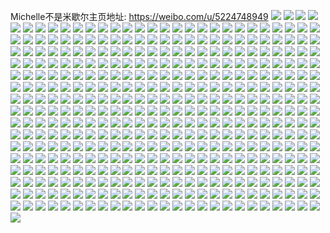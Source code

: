 Michelle不是米歇尔主页地址: https://weibo.com/u/5224748949 
![](https://wx4.sinaimg.cn/mw2000/005HAvSlly1h9inp39hapj33402c0x6q.jpg) 
![](https://wx4.sinaimg.cn/mw2000/005HAvSlly1h9inrvwevej322l1zk7wh.jpg) 
![](https://wx4.sinaimg.cn/mw2000/005HAvSlly1h9inrxac3ij32fb2c0qv5.jpg) 
![](https://wx4.sinaimg.cn/mw2000/005HAvSlly1h9inrybdouj32c02k6b2b.jpg) 
![](https://wx4.sinaimg.cn/mw2000/005HAvSlly1h9inowjdp2j32cj1xse81.jpg) 
![](https://wx4.sinaimg.cn/mw2000/005HAvSlly1h8ppwag1sdj31o02804kl.jpg) 
![](https://wx4.sinaimg.cn/mw2000/005HAvSlly1h3sylwd51sj31o02807wh.jpg) 
![](https://wx4.sinaimg.cn/mw2000/005HAvSlly1h3sylzbw7dj31o02804qp.jpg) 
![](https://wx4.sinaimg.cn/mw2000/005HAvSlly1h3sym1s4h5j31o0280e81.jpg) 
![](https://wx4.sinaimg.cn/mw2000/005HAvSlly1h3sym3jmy3j31o0280e81.jpg) 
![](https://wx4.sinaimg.cn/mw2000/005HAvSlly1h3sym6c8iuj31o0280b29.jpg) 
![](https://wx4.sinaimg.cn/mw2000/005HAvSlly1h3sym8grduj31o0280e81.jpg) 
![](https://wx4.sinaimg.cn/mw2000/005HAvSlly1h065rfsv24j31o0280hdt.jpg) 
![](https://wx4.sinaimg.cn/mw2000/005HAvSlly1h065r6lborj31o0280hdt.jpg) 
![](https://wx4.sinaimg.cn/mw2000/005HAvSlly1h065rof8loj31o0280b29.jpg) 
![](https://wx4.sinaimg.cn/mw2000/005HAvSlly1gxdp8clxcgj32802yob2c.jpg) 
![](https://wx4.sinaimg.cn/mw2000/005HAvSlly1gxdp8gly6ij31w01w0kjm.jpg) 
![](https://wx4.sinaimg.cn/mw2000/005HAvSlly1gxdp8f8gavj32801q3u0y.jpg) 
![](https://wx4.sinaimg.cn/mw2000/005HAvSlly1gxdp8lc6t9j32802yo4qs.jpg) 
![](https://wx4.sinaimg.cn/mw2000/005HAvSlly1gxdp7qtsz5j32c03404qq.jpg) 
![](https://wx4.sinaimg.cn/mw2000/005HAvSlly1gxdp8mzo2ij32c0340x6q.jpg) 
![](https://wx4.sinaimg.cn/mw2000/005HAvSlly1gxdp8oasufj32c03401ky.jpg) 
![](https://wx4.sinaimg.cn/mw2000/005HAvSlly1gxdp8hq7vej31o0270kjl.jpg) 
![](https://wx4.sinaimg.cn/mw2000/005HAvSlly1gxdp8j0729j31o0280hdt.jpg) 
![](https://wx4.sinaimg.cn/mw2000/005HAvSlly1gvmyd7lje6j62c0340kjl02.jpg) 
![](https://wx4.sinaimg.cn/mw2000/005HAvSlly1gvmyd9keslj62c0340hdt02.jpg) 
![](https://wx4.sinaimg.cn/mw2000/005HAvSlly1gvmydba6pbj62c0340npd02.jpg) 
![](https://wx4.sinaimg.cn/mw2000/005HAvSlly1gvmydelfovj61sc2dsqv502.jpg) 
![](https://wx4.sinaimg.cn/mw2000/005HAvSlly1gvmydgae8ij62c0340kjm02.jpg) 
![](https://wx4.sinaimg.cn/mw2000/005HAvSlly1gvmyddcklej63402c0hdu02.jpg) 
![](https://wx4.sinaimg.cn/mw2000/005HAvSlly1gvmy74lhr5j61o02804qp02.jpg) 
![](https://wx4.sinaimg.cn/mw2000/005HAvSlly1gvmy769ufrj62c0340e8102.jpg) 
![](https://wx4.sinaimg.cn/mw2000/005HAvSlly1guu0247fzdj60yi22ogus02.jpg) 
![](https://wx4.sinaimg.cn/mw2000/005HAvSlly1gutzbwop1zj61x22r6u0x02.jpg) 
![](https://wx4.sinaimg.cn/mw2000/005HAvSlly1gutzbzbt40j628c2z4x6p02.jpg) 
![](https://wx4.sinaimg.cn/mw2000/005HAvSlly1gutzc2n5jrj626b2wfu0x02.jpg) 
![](https://wx4.sinaimg.cn/mw2000/005HAvSlly1gutzc6wc21j61o0280kjl02.jpg) 
![](https://wx4.sinaimg.cn/mw2000/005HAvSlly1gutzc99gouj61va2z6qv502.jpg) 
![](https://wx4.sinaimg.cn/mw2000/005HAvSlly1gutzbuu79oj61o0280x6p02.jpg) 
![](https://wx4.sinaimg.cn/mw2000/005HAvSlly1gutzcch1x9j62662w8x6p02.jpg) 
![](https://wx4.sinaimg.cn/mw2000/005HAvSlly1gutzcj7k44j62c0340npe02.jpg) 
![](https://wx4.sinaimg.cn/mw2000/005HAvSlly1gug9dd7ln7j61o02807wh02.jpg) 
![](https://wx4.sinaimg.cn/mw2000/005HAvSlly1gug9dbinn6j61o0280npd02.jpg) 
![](https://wx4.sinaimg.cn/mw2000/005HAvSlly1gug9dgx06cj61o0280kjl02.jpg) 
![](https://wx4.sinaimg.cn/mw2000/005HAvSlly1gug9dkbdq6j61o0280e8102.jpg) 
![](https://wx4.sinaimg.cn/mw2000/005HAvSlly1gug9dl8ulyj61o02807wh02.jpg) 
![](https://wx4.sinaimg.cn/mw2000/005HAvSlly1gug9dn28b5j62801o0qv502.jpg) 
![](https://wx4.sinaimg.cn/mw2000/005HAvSlly1gug9e77pjaj62c03404qq02.jpg) 
![](https://wx4.sinaimg.cn/mw2000/005HAvSlly1gtk4qykgy4j335s23uqv6.jpg) 
![](https://wx4.sinaimg.cn/mw2000/005HAvSlly1gtk4qzlxcqj34mo334hdt.jpg) 
![](https://wx4.sinaimg.cn/mw2000/005HAvSlly1gtk4r2my2rj33402c07wj.jpg) 
![](https://wx4.sinaimg.cn/mw2000/005HAvSlly1gtk4r4w699j33402c01kz.jpg) 
![](https://wx4.sinaimg.cn/mw2000/005HAvSlly1gtk4r96ielj32in1w0e82.jpg) 
![](https://wx4.sinaimg.cn/mw2000/005HAvSlly1gtk4reqh2nj31o0280e81.jpg) 
![](https://wx4.sinaimg.cn/mw2000/005HAvSlly1gtk4r0vmb5j34mo334npd.jpg) 
![](https://wx4.sinaimg.cn/mw2000/005HAvSlly1gtk4r6vdsmj32c0340e82.jpg) 
![](https://wx4.sinaimg.cn/mw2000/005HAvSlly1gtk4ra3kpkj34mo334b29.jpg) 
![](https://wx4.sinaimg.cn/mw2000/005HAvSlly1gtk4qv6c48j32c03407wj.jpg) 
![](https://wx4.sinaimg.cn/mw2000/005HAvSlly1gtk4rawt3sj32801o0kjl.jpg) 
![](https://wx4.sinaimg.cn/mw2000/005HAvSlly1gtk4rclpb1j33402c0qv6.jpg) 
![](https://wx4.sinaimg.cn/mw2000/005HAvSlly1gtk4re14s0j31o0280e81.jpg) 
![](https://wx4.sinaimg.cn/mw2000/005HAvSlly1gsnqa7jm56j32c03404qq.jpg) 
![](https://wx4.sinaimg.cn/mw2000/005HAvSlly1gsnqac6es5j32582yr1ky.jpg) 
![](https://wx4.sinaimg.cn/mw2000/005HAvSlly1gsnqafucydj32c0340kjm.jpg) 
![](https://wx4.sinaimg.cn/mw2000/005HAvSlly1gsnqaiortfj62c03401kz02.jpg) 
![](https://wx4.sinaimg.cn/mw2000/005HAvSlly1gsnqalj80ij629z2jiqv502.jpg) 
![](https://wx4.sinaimg.cn/mw2000/005HAvSlly1gsnqan2r8oj327i2y0hdu.jpg) 
![](https://wx4.sinaimg.cn/mw2000/005HAvSlly1gsnq9x76cpj30xc4xs4qr.jpg) 
![](https://wx4.sinaimg.cn/mw2000/005HAvSlly1gsnq9youmqj30xc44z7wi.jpg) 
![](https://wx4.sinaimg.cn/mw2000/005HAvSlly1gsnq9zyklnj32c03404qq.jpg) 
![](https://wx4.sinaimg.cn/mw2000/005HAvSlly1gsnqa24lxfj32c0340hdv.jpg) 
![](https://wx4.sinaimg.cn/mw2000/005HAvSlly1gsnqa9hp5qj324z2unkjl.jpg) 
![](https://wx4.sinaimg.cn/mw2000/005HAvSlly1gsnqadvwq6j32c0340npe.jpg) 
![](https://wx4.sinaimg.cn/mw2000/005HAvSlly1gsnqah0p0zj31o0280b29.jpg) 
![](https://wx4.sinaimg.cn/mw2000/005HAvSlly1gsnqakh7boj323j21pb29.jpg) 
![](https://wx4.sinaimg.cn/mw2000/005HAvSlly1gsnqaon1x3j328j2yo4qq.jpg) 
![](https://wx4.sinaimg.cn/mw2000/005HAvSlly1gsnqar0h70j30xc3pcb2a.jpg) 
![](https://wx4.sinaimg.cn/mw2000/005HAvSlly1gsnqa5bom8j32c03404qr.jpg) 
![](https://wx4.sinaimg.cn/mw2000/005HAvSlly1gsnqaaqteyj33402c0e81.jpg) 
![](https://wx4.sinaimg.cn/mw2000/005HAvSlly1gs6dht7ez4j32c0340e82.jpg) 
![](https://wx4.sinaimg.cn/mw2000/005HAvSlly1gs6dhuhggxj32c0340kjm.jpg) 
![](https://wx4.sinaimg.cn/mw2000/005HAvSlly1gs6dhvgnovj33402c07t4.jpg) 
![](https://wx4.sinaimg.cn/mw2000/005HAvSlly1gs6dhxgbtwj33402c0b2b.jpg) 
![](https://wx4.sinaimg.cn/mw2000/005HAvSlly1gs6dhz1iihj32801o0hdw.jpg) 
![](https://wx4.sinaimg.cn/mw2000/005HAvSlly1gs6dhzo5ctj33402c0qv5.jpg) 
![](https://wx4.sinaimg.cn/mw2000/005HAvSlly1gs6di1nct7j32c0340qv7.jpg) 
![](https://wx4.sinaimg.cn/mw2000/005HAvSlly1gs6di35hlaj32c0340e85.jpg) 
![](https://wx4.sinaimg.cn/mw2000/005HAvSlly1gs6di5uzv2j62c0340x6s02.jpg) 
![](https://wx4.sinaimg.cn/mw2000/005HAvSlly1gs6dhr4y2nj33402c01ky.jpg) 
![](https://wx4.sinaimg.cn/mw2000/005HAvSlly1gs6di78ow0j32c03401kz.jpg) 
![](https://wx4.sinaimg.cn/mw2000/005HAvSlly1gs6di8ph3lj32c0340hdw.jpg) 
![](https://wx4.sinaimg.cn/mw2000/005HAvSlly1gs6diam60vj32c0340u11.jpg) 
![](https://wx4.sinaimg.cn/mw2000/005HAvSlly1gs6dic87k8j32c0340e84.jpg) 
![](https://wx4.sinaimg.cn/mw2000/005HAvSlly1grt9r5v5pbj31o0280e85.jpg) 
![](https://wx4.sinaimg.cn/mw2000/005HAvSlly1grt9qtfjh2j31o0280e85.jpg) 
![](https://wx4.sinaimg.cn/mw2000/005HAvSlly1grt9quia7uj31o02801l0.jpg) 
![](https://wx4.sinaimg.cn/mw2000/005HAvSlly1grt9qwmyt8j31o02807wl.jpg) 
![](https://wx4.sinaimg.cn/mw2000/005HAvSlly1grt9qzvexjj31o0280npg.jpg) 
![](https://wx4.sinaimg.cn/mw2000/005HAvSlly1grt9r1us35j31o0280kjp.jpg) 
![](https://wx4.sinaimg.cn/mw2000/005HAvSlly1grt9r3f72fj31o02804qv.jpg) 
![](https://wx4.sinaimg.cn/mw2000/005HAvSlly1grt9qy62b5j31o0280e86.jpg) 
![](https://wx4.sinaimg.cn/mw2000/005HAvSlly1grt9r49mxuj31o0280u0x.jpg) 
![](https://wx4.sinaimg.cn/mw2000/005HAvSlly1grt9r7fu9bj31o0280hdv.jpg) 
![](https://wx4.sinaimg.cn/mw2000/005HAvSlly1grt9qs7kfnj32801o04qq.jpg) 
![](https://wx4.sinaimg.cn/mw2000/005HAvSlly1grt9r8k0llj31o0280u10.jpg) 
![](https://wx4.sinaimg.cn/mw2000/005HAvSlly1grr4etwd4ij32643004qp.jpg) 
![](https://wx4.sinaimg.cn/mw2000/005HAvSlly1grr4evo0mmj32c03404qq.jpg) 
![](https://wx4.sinaimg.cn/mw2000/005HAvSlly1grr4ex7fkzj31o0280b2c.jpg) 
![](https://wx4.sinaimg.cn/mw2000/005HAvSlly1grr4essv3sj31o02804qt.jpg) 
![](https://wx4.sinaimg.cn/mw2000/005HAvSlly1grf9mjqotuj625l2vgnpb02.jpg) 
![](https://wx4.sinaimg.cn/mw2000/005HAvSlly1grf9mibbstj328g2za4qp.jpg) 
![](https://wx4.sinaimg.cn/mw2000/005HAvSlly1grb1k3xpafj31vv3184qp.jpg) 
![](https://wx4.sinaimg.cn/mw2000/005HAvSlly1grb1k5w0nxj32c0340u0y.jpg) 
![](https://wx4.sinaimg.cn/mw2000/005HAvSlly1gr1dmvdci9j33402c0kjl.jpg) 
![](https://wx4.sinaimg.cn/mw2000/005HAvSlly1gr1dn0p7x9j31wd2c0b29.jpg) 
![](https://wx4.sinaimg.cn/mw2000/005HAvSlly1gr0niuiu18j32c0340hdt.jpg) 
![](https://wx4.sinaimg.cn/mw2000/005HAvSlly1gr0njcv686j321c13wb29.jpg) 
![](https://wx4.sinaimg.cn/mw2000/005HAvSlly1gr0njbclklj31o02807us.jpg) 
![](https://wx4.sinaimg.cn/mw2000/005HAvSlly1gr0nja1fmaj33402c01l4.jpg) 
![](https://wx4.sinaimg.cn/mw2000/005HAvSlly1gr0njg0awej31sc2ds7tv.jpg) 
![](https://wx4.sinaimg.cn/mw2000/005HAvSlly1gr0nj1fwe5j31xt201b2b.jpg) 
![](https://wx4.sinaimg.cn/mw2000/005HAvSlly1gr0niss05zj32c0340npe.jpg) 
![](https://wx4.sinaimg.cn/mw2000/005HAvSlly1gr0njkvhg2j33402c0qv6.jpg) 
![](https://wx4.sinaimg.cn/mw2000/005HAvSlly1gr0nj443pwj31rq23a4qr.jpg) 
![](https://wx4.sinaimg.cn/mw2000/005HAvSlly1gr0njiayw3j31sc2dskjl.jpg) 
![](https://wx4.sinaimg.cn/mw2000/005HAvSlly1gr0njei0t4j32c0340x6p.jpg) 
![](https://wx4.sinaimg.cn/mw2000/005HAvSlly1gr0niyf5sfj62bc2bcu0z02.jpg) 
![](https://wx4.sinaimg.cn/mw2000/005HAvSlly1gr0nk8b38dj31d60sdk2e.jpg) 
![](https://wx4.sinaimg.cn/mw2000/005HAvSlly1gqvo2xrt2nj31o02801l2.jpg) 
![](https://wx4.sinaimg.cn/mw2000/005HAvSlly1gqvo37dddmj31iy2ize81.jpg) 
![](https://wx4.sinaimg.cn/mw2000/005HAvSlly1gqvo2qj5ilj33402c0kjl.jpg) 
![](https://wx4.sinaimg.cn/mw2000/005HAvSlly1gqvo32gkhxj32c03401kz.jpg) 
![](https://wx4.sinaimg.cn/mw2000/005HAvSlly1gqvo2sy45wj31o0280e81.jpg) 
![](https://wx4.sinaimg.cn/mw2000/005HAvSlly1gqr22o6hvmj32c0340qv5.jpg) 
![](https://wx4.sinaimg.cn/mw2000/005HAvSlly1gqr22llrngj32c0340npe.jpg) 
![](https://wx4.sinaimg.cn/mw2000/005HAvSlly1gqr22ff039j31o0280hdt.jpg) 
![](https://wx4.sinaimg.cn/mw2000/005HAvSlly1gqr22q2eekj31o02807wh.jpg) 
![](https://wx4.sinaimg.cn/mw2000/005HAvSlly1gqr22g4ix4j31o0280e81.jpg) 
![](https://wx4.sinaimg.cn/mw2000/005HAvSlly1gqr228ef25j32c03401ky.jpg) 
![](https://wx4.sinaimg.cn/mw2000/005HAvSlly1gqr22n0dofj32c03407wi.jpg) 
![](https://wx4.sinaimg.cn/mw2000/005HAvSlly1gqr224l5eaj32c0340e82.jpg) 
![](https://wx4.sinaimg.cn/mw2000/005HAvSlly1gqr2268ug6j33402c0x6p.jpg) 
![](https://wx4.sinaimg.cn/mw2000/005HAvSlly1gqr22cx9hvj32c0340e82.jpg) 
![](https://wx4.sinaimg.cn/mw2000/005HAvSlly1gqr22e9lisj32c0340qv6.jpg) 
![](https://wx4.sinaimg.cn/mw2000/005HAvSlly1gqr22hp2hzj32c0340e82.jpg) 
![](https://wx4.sinaimg.cn/mw2000/005HAvSlly1gqr22j0rhbj32c03404qq.jpg) 
![](https://wx4.sinaimg.cn/mw2000/005HAvSlly1gqr22azf4kj32c0340u0y.jpg) 
![](https://wx4.sinaimg.cn/mw2000/005HAvSlly1gqizw382g0j32c0340b2a.jpg) 
![](https://wx4.sinaimg.cn/mw2000/005HAvSlly1gqizwc9lirj32c0340hdu.jpg) 
![](https://wx4.sinaimg.cn/mw2000/005HAvSlly1gqizuh0h0nj32c03401ky.jpg) 
![](https://wx4.sinaimg.cn/mw2000/005HAvSlly1gqizwmwsooj30u01hc46u.jpg) 
![](https://wx4.sinaimg.cn/mw2000/005HAvSlly1gqizwfacl4j31o0280hdt.jpg) 
![](https://wx4.sinaimg.cn/mw2000/005HAvSlly1gqizxcpe99j31o0280kjl.jpg) 
![](https://wx4.sinaimg.cn/mw2000/005HAvSlly1gqizxk39muj32c0340kjm.jpg) 
![](https://wx4.sinaimg.cn/mw2000/005HAvSlly1gqizwl5klzj32c0340npd.jpg) 
![](https://wx4.sinaimg.cn/mw2000/005HAvSlly1gqizx04vbxj38f22xkx6u.jpg) 
![](https://wx4.sinaimg.cn/mw2000/005HAvSlly1gqizxs89ihj33402c0h8y.jpg) 
![](https://wx4.sinaimg.cn/mw2000/005HAvSlly1gqizxqbidsj32801o0x6q.jpg) 
![](https://wx4.sinaimg.cn/mw2000/005HAvSlly1gqizx6j43hj32c0340hdu.jpg) 
![](https://wx4.sinaimg.cn/mw2000/005HAvSlly1gqizxbb21bj32c0340u0y.jpg) 
![](https://wx4.sinaimg.cn/mw2000/005HAvSlly1gqc7lod9mbj30u0140tks.jpg) 
![](https://wx4.sinaimg.cn/mw2000/005HAvSlly1gqc7lp55kkj32c0340e81.jpg) 
![](https://wx4.sinaimg.cn/mw2000/005HAvSlly1gqc7lnlrvuj32c03401ky.jpg) 
![](https://wx4.sinaimg.cn/mw2000/005HAvSlly1gq8vr89d7sj32801o0kjl.jpg) 
![](https://wx4.sinaimg.cn/mw2000/005HAvSlly1gq8vr8s0c9j32801o0npd.jpg) 
![](https://wx4.sinaimg.cn/mw2000/005HAvSlly1gq8vr9hu9tj32c0340kjn.jpg) 
![](https://wx4.sinaimg.cn/mw2000/005HAvSlly1gq8vrb8fssj32c0340e82.jpg) 
![](https://wx4.sinaimg.cn/mw2000/005HAvSlly1gq91ykm4vqj32801o0hdt.jpg) 
![](https://wx4.sinaimg.cn/mw2000/005HAvSlly1gq91ykxxq4j30rs0kuq72.jpg) 
![](https://wx4.sinaimg.cn/mw2000/005HAvSlly1gq31h5hhnlj31o02804qt.jpg) 
![](https://wx4.sinaimg.cn/mw2000/005HAvSlly1gq31h6twdej33402c0qew.jpg) 
![](https://wx4.sinaimg.cn/mw2000/005HAvSlly1gq31h7z47dj33402c0tx8.jpg) 
![](https://wx4.sinaimg.cn/mw2000/005HAvSlly1gq31h9cv5mj32c0340hdt.jpg) 
![](https://wx4.sinaimg.cn/mw2000/005HAvSlly1gq31i8ylzij33402c07wi.jpg) 
![](https://wx4.sinaimg.cn/mw2000/005HAvSlly1gq31ibeqbdj32c0340e82.jpg) 
![](https://wx4.sinaimg.cn/mw2000/005HAvSlly1gq31idhungj32c03407wi.jpg) 
![](https://wx4.sinaimg.cn/mw2000/005HAvSlly1gpxf6rl5ulj324b2l0npe.jpg) 
![](https://wx4.sinaimg.cn/mw2000/005HAvSlly1gpxf6scz19j327v24eu0y.jpg) 
![](https://wx4.sinaimg.cn/mw2000/005HAvSlly1gpxf6ud059j32c0340x6t.jpg) 
![](https://wx4.sinaimg.cn/mw2000/005HAvSlly1gpxf6vlc0oj32c0340nph.jpg) 
![](https://wx4.sinaimg.cn/mw2000/005HAvSlly1gpfinzcrl0j31o02804qp.jpg) 
![](https://wx4.sinaimg.cn/mw2000/005HAvSlly1gpfinykcp8j31o0280b29.jpg) 
![](https://wx4.sinaimg.cn/mw2000/005HAvSlly1gpfiny1581j31o02804qp.jpg) 
![](https://wx4.sinaimg.cn/mw2000/005HAvSlly1gpfinxa7dgj318z1o0e6k.jpg) 
![](https://wx4.sinaimg.cn/mw2000/005HAvSlly1gp7lkvfwfbj31o0280hdt.jpg) 
![](https://wx4.sinaimg.cn/mw2000/005HAvSlly1gp7lktuj7rj31o02807wh.jpg) 
![](https://wx4.sinaimg.cn/mw2000/005HAvSlly1gp7lkwxc29j32c0340hdt.jpg) 
![](https://wx4.sinaimg.cn/mw2000/005HAvSlly1gp7lkz48v4j32c0340u0x.jpg) 
![](https://wx4.sinaimg.cn/mw2000/005HAvSlly1gp3binj2cdj32801o0hdt.jpg) 
![](https://wx4.sinaimg.cn/mw2000/005HAvSlly1gp3bilv3nxj31o0280qv5.jpg) 
![](https://wx4.sinaimg.cn/mw2000/005HAvSlly1gp3bimr9dmj31o02807wi.jpg) 
![](https://wx4.sinaimg.cn/mw2000/005HAvSlly1gp3bip28kcj31o0280npd.jpg) 
![](https://wx4.sinaimg.cn/mw2000/005HAvSlly1gow9w8l98dj32c0340hdu.jpg) 
![](https://wx4.sinaimg.cn/mw2000/005HAvSlly1gow9wc97brj32801o0x6p.jpg) 
![](https://wx4.sinaimg.cn/mw2000/005HAvSlly1gow9w9pzp2j31o0280b29.jpg) 
![](https://wx4.sinaimg.cn/mw2000/005HAvSlly1gow9way4lhj32801o0e82.jpg) 
![](https://wx4.sinaimg.cn/mw2000/005HAvSlly1gov346dia1j32c03404qq.jpg) 
![](https://wx4.sinaimg.cn/mw2000/005HAvSlly1gov344zg03j324b3407wi.jpg) 
![](https://wx4.sinaimg.cn/mw2000/005HAvSlly1gov3497p3jj32c0340npd.jpg) 
![](https://wx4.sinaimg.cn/mw2000/005HAvSlly1gov347o18zj32at340npd.jpg) 
![](https://wx4.sinaimg.cn/mw2000/005HAvSlly1golrvtaxjyj32c0340qv5.jpg) 
![](https://wx4.sinaimg.cn/mw2000/005HAvSlly1golrvwjpykj32c0340kjl.jpg) 
![](https://wx4.sinaimg.cn/mw2000/005HAvSlly1golrvv66w5j32c0340qv5.jpg) 
![](https://wx4.sinaimg.cn/mw2000/005HAvSlly1gols1f10mcj30n00abdgx.jpg) 
![](https://wx4.sinaimg.cn/mw2000/005HAvSlly1gnx98kgzfjj32c0340e81.jpg) 
![](https://wx4.sinaimg.cn/mw2000/005HAvSlly1gnx98lp1x1j32c0340npd.jpg) 
![](https://wx4.sinaimg.cn/mw2000/005HAvSlly1gnx98ncsm8j32c0340b2a.jpg) 
![](https://wx4.sinaimg.cn/mw2000/005HAvSlly1gnx98oiph3j32c0340kjl.jpg) 
![](https://wx4.sinaimg.cn/mw2000/005HAvSlly1gnx98r4s3dj32c0340kjl.jpg) 
![](https://wx4.sinaimg.cn/mw2000/005HAvSlly1gnx98tbthlj32c0340kjl.jpg) 
![](https://wx4.sinaimg.cn/mw2000/005HAvSlly1gnx98jmu8zj32c0340npe.jpg) 
![](https://wx4.sinaimg.cn/mw2000/005HAvSlly1gnx98vphl1j32192k6kjl.jpg) 
![](https://wx4.sinaimg.cn/mw2000/005HAvSlly1gnx98wv4ekj323p33znpe.jpg) 
![](https://wx4.sinaimg.cn/mw2000/005HAvSlly1gm1aoch4s9j34002o04qu.jpg) 
![](https://wx4.sinaimg.cn/mw2000/005HAvSlly1gm1aoa2vg4j34002o0kjq.jpg) 
![](https://wx4.sinaimg.cn/mw2000/005HAvSlly1gm1aoeyy1gj32o0400b2e.jpg) 
![](https://wx4.sinaimg.cn/mw2000/005HAvSlly1gm1aog1imjj334022ob29.jpg) 
![](https://wx4.sinaimg.cn/mw2000/005HAvSlly1gm1aogtf6qj322o3407wh.jpg) 
![](https://wx4.sinaimg.cn/mw2000/005HAvSlly1gm1aohk0dsj322o3407wh.jpg) 
![](https://wx4.sinaimg.cn/mw2000/005HAvSlly1ga98x2rzcwj30rs41u7wi.jpg) 
![](https://wx4.sinaimg.cn/mw2000/005HAvSlly1ga98x3brvkj30rs2wb1d9.jpg) 
![](https://wx4.sinaimg.cn/mw2000/005HAvSlly1ga98x435rkj30rs3haqv5.jpg) 
![](https://wx4.sinaimg.cn/mw2000/005HAvSlly1ga98x4zfuyj30rs2bje81.jpg) 
![](https://wx4.sinaimg.cn/mw2000/005HAvSlly1ga98x09o0kj30rs2n94o9.jpg) 
![](https://wx4.sinaimg.cn/mw2000/005HAvSlly1ga98x67fl9j30rs3ha4qq.jpg) 
![](https://wx4.sinaimg.cn/mw2000/005HAvSlly1ga98x8ou1pj33402c0hdu.jpg) 
![](https://wx4.sinaimg.cn/mw2000/005HAvSlly1ga98xlngy0j30pa0guqbb.jpg) 
![](https://wx4.sinaimg.cn/mw2000/005HAvSlly1ga98xixruzj333z2c07wk.jpg) 
![](https://wx4.sinaimg.cn/mw2000/005HAvSlly1g9ha43wlbaj30rs4mo4ip.jpg) 
![](https://wx4.sinaimg.cn/mw2000/005HAvSlly1g9ha47epqtj30rs2tvx1h.jpg) 
![](https://wx4.sinaimg.cn/mw2000/005HAvSlly1g9ha4m9xf1j32801o0hdu.jpg) 
![](https://wx4.sinaimg.cn/mw2000/005HAvSlly1g9ha3orj3sj30rs2bc4qp.jpg) 
![](https://wx4.sinaimg.cn/mw2000/005HAvSlly1g9ha2y6gzpj30rs2ife81.jpg) 
![](https://wx4.sinaimg.cn/mw2000/005HAvSlly1g9ha3zzb3oj30rs3ny1ky.jpg) 
![](https://wx4.sinaimg.cn/mw2000/005HAvSlly1g9ha52gcadj32801o0npe.jpg) 
![](https://wx4.sinaimg.cn/mw2000/005HAvSlly1g9ha5ayu9ij32c03407wi.jpg) 
![](https://wx4.sinaimg.cn/mw2000/005HAvSlly1g9ha5h5swlj32c0340qv5.jpg) 
![](https://wx4.sinaimg.cn/mw2000/005HAvSlly1g4un1rg1msj33402c0x6p.jpg) 
![](https://wx4.sinaimg.cn/mw2000/005HAvSlly1g4un1t1811j32t225zx6p.jpg) 
![](https://wx4.sinaimg.cn/mw2000/005HAvSlly1g4un1u55lgj33402c01ky.jpg) 
![](https://wx4.sinaimg.cn/mw2000/005HAvSlly1g4un23vgg5j33402c0hdu.jpg) 
![](https://wx4.sinaimg.cn/mw2000/005HAvSlly1g4un1vejitj33402fsb2a.jpg) 
![](https://wx4.sinaimg.cn/mw2000/005HAvSlly1g4un255lmfj32xy1pkb2a.jpg) 
![](https://wx4.sinaimg.cn/mw2000/005HAvSlly1g4un22cvv0j33402c0hdw.jpg) 
![](https://wx4.sinaimg.cn/mw2000/005HAvSlly1g4un1xwb28j33402c04qt.jpg) 
![](https://wx4.sinaimg.cn/mw2000/005HAvSlly1g4un206tx6j33402c0qv8.jpg) 
![](https://wx4.sinaimg.cn/mw2000/005HAvSlly1g1ivp4jl9jj31o027uqv9.jpg) 
![](https://wx4.sinaimg.cn/mw2000/005HAvSlly1g1ivpec863j31o027uu11.jpg) 
![](https://wx4.sinaimg.cn/mw2000/005HAvSlly1g1ivob13zcj31o027u4qp.jpg) 
![](https://wx4.sinaimg.cn/mw2000/005HAvSlly1g1ivphlwe4j31o027ux5z.jpg) 
![](https://wx4.sinaimg.cn/mw2000/005HAvSlly1g1ivpjplo5j31o027u1kx.jpg) 
![](https://wx4.sinaimg.cn/mw2000/005HAvSlly1g1ivpm1qcwj31o027v4qp.jpg) 
![](https://wx4.sinaimg.cn/mw2000/005HAvSlly1fz8n7933rzj31o027v4qt.jpg) 
![](https://wx4.sinaimg.cn/mw2000/005HAvSlly1fz8n7d8lsyj31o027ve85.jpg) 
![](https://wx4.sinaimg.cn/mw2000/005HAvSlly1fz8n7m1f0jj31o027vhdw.jpg) 
![](https://wx4.sinaimg.cn/mw2000/005HAvSlly1fz8n73clyaj31o027v1l0.jpg) 
![](https://wx4.sinaimg.cn/mw2000/005HAvSlly1fz8n7qrpx3j30yi1pchdv.jpg) 
![](https://wx4.sinaimg.cn/mw2000/005HAvSlly1fz8n7y1k2ej30yi1pc1l3.jpg) 
![](https://wx4.sinaimg.cn/mw2000/005HAvSlly1fwwad0l2amj30qo0zkasi.jpg) 
![](https://wx4.sinaimg.cn/mw2000/005HAvSlly1fwwaiy9pv3j31o0280u12.jpg) 
![](https://wx4.sinaimg.cn/mw2000/005HAvSlly1fwwad1wp2fj30qo0zkdxw.jpg) 
![](https://wx4.sinaimg.cn/mw2000/005HAvSlly1fwwag1l9ydj30qo0zkne7.jpg) 
![](https://wx4.sinaimg.cn/mw2000/005HAvSlly1fwwaj1090sj327v1o0b29.jpg) 
![](https://wx4.sinaimg.cn/mw2000/005HAvSlly1fwwaiofoobj31o0280e89.jpg) 
![](https://wx4.sinaimg.cn/mw2000/005HAvSlly1fwwb8wqgx6j32c0340u15.jpg) 
![](https://wx4.sinaimg.cn/mw2000/005HAvSlly1fwwb80vtwgj30qo12lql5.jpg) 
![](https://wx4.sinaimg.cn/mw2000/005HAvSlly1fwwaczbv1ej30qo0zkn6s.jpg) 
![](https://wx4.sinaimg.cn/mw2000/005HAvSlly1fwjaw6d21cj31o027ve86.jpg) 
![](https://wx4.sinaimg.cn/mw2000/005HAvSlly1fwjawzkqijj327v1o0000.jpg) 
![](https://wx4.sinaimg.cn/mw2000/005HAvSlly1fwjax1xrtjj31o027v1kx.jpg) 
![](https://wx4.sinaimg.cn/mw2000/005HAvSlly1fwjaxn6gmrj30yi19wkjl.jpg) 
![](https://wx4.sinaimg.cn/mw2000/005HAvSlly1fweirb6gatj31o027v4km.jpg) 
![](https://wx4.sinaimg.cn/mw2000/005HAvSlly1fweirdepxnj31o027ve7m.jpg) 
![](https://wx4.sinaimg.cn/mw2000/005HAvSlly1fweirffrjuj31o027v4ks.jpg) 
![](https://wx4.sinaimg.cn/mw2000/005HAvSlly1fweirh877jj31o027v1kx.jpg) 
![](https://wx4.sinaimg.cn/mw2000/005HAvSlly1fweir9qaghj327v1o07p0.jpg) 
![](https://wx4.sinaimg.cn/mw2000/005HAvSlly1fweirj1qu6j31o027v1kx.jpg) 
![](https://wx4.sinaimg.cn/mw2000/005HAvSlly1fw7jo5b4b8j30rs1cm11t.jpg) 
![](https://wx4.sinaimg.cn/mw2000/005HAvSlly1fw7jo5y6nxj30tz14ggun.jpg) 
![](https://wx4.sinaimg.cn/mw2000/005HAvSlly1fw7jo6x3tdj30qo0zkwx6.jpg) 
![](https://wx4.sinaimg.cn/mw2000/005HAvSlly1fw7jo7m7dcj30qo0zkwo7.jpg) 
![](https://wx4.sinaimg.cn/mw2000/005HAvSlly1fw7jo8kp5gj30zk0qo4hw.jpg) 
![](https://wx4.sinaimg.cn/mw2000/005HAvSlly1fw7jo9e4tpj30qo0zkk7k.jpg) 
![](https://wx4.sinaimg.cn/mw2000/005HAvSlly1fw7jobscenj31o0280x6p.jpg) 
![](https://wx4.sinaimg.cn/mw2000/005HAvSlly1fw7jodzpydj31o027v4qp.jpg) 
![](https://wx4.sinaimg.cn/mw2000/005HAvSlly1fw7jojwt6vj32c0340kjo.jpg) 
![](https://wx4.sinaimg.cn/mw2000/005HAvSlly1fw5ht17lo2j327v1o01f5.jpg) 
![](https://wx4.sinaimg.cn/mw2000/005HAvSlly1fw5ht3hyn2j31o027v1kx.jpg) 
![](https://wx4.sinaimg.cn/mw2000/005HAvSlly1fw5ht5m8tvj327v1o01hf.jpg) 
![](https://wx4.sinaimg.cn/mw2000/005HAvSlly1fw5hsyrshtj31o027ve73.jpg) 
![](https://wx4.sinaimg.cn/mw2000/005HAvSlly1fvrbeide6uj31o027vu0y.jpg) 
![](https://wx4.sinaimg.cn/mw2000/005HAvSlly1fvrbf56h52j31o027v1kz.jpg) 
![](https://wx4.sinaimg.cn/mw2000/005HAvSlly1fvrbeavodzj31o027vqjo.jpg) 
![](https://wx4.sinaimg.cn/mw2000/005HAvSlly1fvrbf7dekjj31o027vkgf.jpg) 
![](https://wx4.sinaimg.cn/mw2000/005HAvSlly1fvrbf94xzmj31o027vati.jpg) 
![](https://wx4.sinaimg.cn/mw2000/005HAvSlly1fvrbfb4e50j31o027vql9.jpg) 
![](https://wx4.sinaimg.cn/mw2000/005HAvSlly1fvdl6rejsuj31o027vkjn.jpg) 
![](https://wx4.sinaimg.cn/mw2000/005HAvSlly1fvdl36rxo8j31o027vb2b.jpg) 
![](https://wx4.sinaimg.cn/mw2000/005HAvSlly1fvbabyi5erj31o027vhdv.jpg) 
![](https://wx4.sinaimg.cn/mw2000/005HAvSlly1fvbab9oom2j31o027v7wj.jpg) 
![](https://wx4.sinaimg.cn/mw2000/005HAvSlly1fvbac4yfijj31o027vx6q.jpg) 
![](https://wx4.sinaimg.cn/mw2000/005HAvSlly1fvbakvrijnj32ds1sg1l2.jpg) 
![](https://wx4.sinaimg.cn/mw2000/005HAvSlly1fvbah23719j32ds1sgnpk.jpg) 
![](https://wx4.sinaimg.cn/mw2000/005HAvSlly1fv6r5l1aj4j32ds1sgkjp.jpg) 
![](https://wx4.sinaimg.cn/mw2000/005HAvSlly1fv6r5tdbknj31sg2dsu11.jpg) 
![](https://wx4.sinaimg.cn/mw2000/005HAvSlly1fv6r7pwgu3j31sg2dskjp.jpg) 
![](https://wx4.sinaimg.cn/mw2000/005HAvSlly1fv2b2kswsqj31o027vb29.jpg) 
![](https://wx4.sinaimg.cn/mw2000/005HAvSlly1fv2b2q9qkwj31o027vkjl.jpg) 
![](https://wx4.sinaimg.cn/mw2000/005HAvSlly1fv2b2h7jzej31o027vb29.jpg) 
![](https://wx4.sinaimg.cn/mw2000/005HAvSlly1fv2b2taiy5j31o027v1kx.jpg) 
![](https://wx4.sinaimg.cn/mw2000/005HAvSlly1furqsvqv8aj30qo0zktjj.jpg) 
![](https://wx4.sinaimg.cn/mw2000/005HAvSlly1furqt3thbej31sg2dsu11.jpg) 
![](https://wx4.sinaimg.cn/mw2000/005HAvSlly1furqt54o52j30qo0zkn4t.jpg) 
![](https://wx4.sinaimg.cn/mw2000/005HAvSlly1furqsufzkvj32c0340x6p.jpg) 
![](https://wx4.sinaimg.cn/mw2000/005HAvSlly1furqt8f09gj33402c0b2a.jpg) 
![](https://wx4.sinaimg.cn/mw2000/005HAvSlly1furqtaa96qj32482tqe45.jpg) 
![](https://wx4.sinaimg.cn/mw2000/005HAvSlly1furqtx5p09j32c03401ky.jpg) 
![](https://wx4.sinaimg.cn/mw2000/005HAvSlly1furqu08np3j33402c04qp.jpg) 
![](https://wx4.sinaimg.cn/mw2000/005HAvSlly1furqu3kju6j31o027vkdk.jpg) 
![](https://wx4.sinaimg.cn/mw2000/005HAvSlly1fuif2tgzxpj30yi1pchdv.jpg) 
![](https://wx4.sinaimg.cn/mw2000/005HAvSlly1fuif1kehjvj31sg2dsnpg.jpg) 
![](https://wx4.sinaimg.cn/mw2000/005HAvSlly1fuif2pci4cj31sg2ds4qt.jpg) 
![](https://wx4.sinaimg.cn/mw2000/005HAvSlly1fuif2s3mxoj31sg2ds1l0.jpg) 
![](https://wx4.sinaimg.cn/mw2000/005HAvSlly1fu2kll9fk5j32c03407wi.jpg) 
![](https://wx4.sinaimg.cn/mw2000/005HAvSlly1fu2kmie6qcj30qo0zkq8p.jpg) 
![](https://wx4.sinaimg.cn/mw2000/005HAvSlly1fto1rws9ujj30zk0qotvt.jpg) 
![](https://wx4.sinaimg.cn/mw2000/005HAvSlly1fto1s67i7cj31hf1z4e84.jpg) 
![](https://wx4.sinaimg.cn/mw2000/005HAvSlly1fto1s70v4ej30qo0zkmzr.jpg) 
![](https://wx4.sinaimg.cn/mw2000/005HAvSlly1fto1s7e4o2j30qo0zkjtm.jpg) 
![](https://wx4.sinaimg.cn/mw2000/005HAvSlly1fto9xoijxaj30yi1pcb2e.jpg) 
![](https://wx4.sinaimg.cn/mw2000/005HAvSlly1fto9xpln92j32c03407wh.jpg) 
![](https://wx4.sinaimg.cn/mw2000/005HAvSlly1fsda512xn4j31sg2dse81.jpg) 
![](https://wx4.sinaimg.cn/mw2000/005HAvSlly1fsda55aocfj31sg2dskjm.jpg) 
![](https://wx4.sinaimg.cn/mw2000/005HAvSlly1fsda531q32j32c03401l5.jpg) 
![](https://wx4.sinaimg.cn/mw2000/005HAvSlly1fsda5667x4j33402c04qq.jpg) 
![](https://wx4.sinaimg.cn/mw2000/005HAvSlly1fsda5ew5wjj31sg2ds7wk.jpg) 
![](https://wx4.sinaimg.cn/mw2000/005HAvSlly1fsda58wbe5j32c0340qv8.jpg) 
![](https://wx4.sinaimg.cn/mw2000/005HAvSlly1fsda54b49bj31sg2dse81.jpg) 
![](https://wx4.sinaimg.cn/mw2000/005HAvSlly1fsda5dhu4ej31sg2dshdw.jpg) 
![](https://wx4.sinaimg.cn/mw2000/005HAvSlly1fsda5bidnbj32af340u15.jpg) 
![](https://wx4.sinaimg.cn/mw2000/005HAvSlly1fs6w87w93yj30qo0zkdok.jpg) 
![](https://wx4.sinaimg.cn/mw2000/005HAvSlly1fs6w86coboj32c03407wj.jpg) 
![](https://wx4.sinaimg.cn/mw2000/005HAvSlly1fs6w8b9i8tj32482tqkjl.jpg) 
![](https://wx4.sinaimg.cn/mw2000/005HAvSlly1fs6w8iejgej32c0340x6t.jpg) 
![](https://wx4.sinaimg.cn/mw2000/005HAvSlly1fs6w95oxr9j31sg2ds1l1.jpg) 
![](https://wx4.sinaimg.cn/mw2000/005HAvSlly1fs6w8m4zhgj32c0340e82.jpg) 
![](https://wx4.sinaimg.cn/mw2000/005HAvSlly1fs6w8s32kdj31sg2dshdx.jpg) 
![](https://wx4.sinaimg.cn/mw2000/005HAvSlly1fs6w7zw3yrj32c0340npj.jpg) 
![](https://wx4.sinaimg.cn/mw2000/005HAvSlly1fs6w8yu79ij31sg2dskjp.jpg) 
![](https://wx4.sinaimg.cn/mw2000/005HAvSlly1fs6bnhmawgj31sg2dsx6s.jpg) 
![](https://wx4.sinaimg.cn/mw2000/005HAvSlly1fs6bmuf217j32c0340b2a.jpg) 
![](https://wx4.sinaimg.cn/mw2000/005HAvSlly1fs6bnjldxaj31sg2dsqv5.jpg) 
![](https://wx4.sinaimg.cn/mw2000/005HAvSlly1fs6boy141uj31sg2ds7wl.jpg) 
![](https://wx4.sinaimg.cn/mw2000/005HAvSlly1fr8j9a90p0j31gc6v94qr.jpg) 
![](https://wx4.sinaimg.cn/mw2000/005HAvSlly1fr8j9bfi1pj30xc18e7wi.jpg) 
![](https://wx4.sinaimg.cn/mw2000/005HAvSlly1fr8j9d6f06j30rs330qv8.jpg) 
![](https://wx4.sinaimg.cn/mw2000/005HAvSlly1fr8j9eukeej30xc18e7wi.jpg) 
![](https://wx4.sinaimg.cn/mw2000/005HAvSlly1fr8j9g31cfj30rs334qv8.jpg) 
![](https://wx4.sinaimg.cn/mw2000/005HAvSlly1fr8j9hnkmmj30xc18ekjm.jpg) 
![](https://wx4.sinaimg.cn/mw2000/005HAvSlly1fr8j9isqelj315o15mnpe.jpg) 
![](https://wx4.sinaimg.cn/mw2000/005HAvSlly1fr8j9ke5luj30xc18ee82.jpg) 
![](https://wx4.sinaimg.cn/mw2000/005HAvSlly1fr8j98u6l7j30rs2231kz.jpg) 
![](https://wx4.sinaimg.cn/mw2000/005HAvSlly1fqe5ylnchij32c03407wk.jpg) 
![](https://wx4.sinaimg.cn/mw2000/005HAvSlly1fqe5yk9rztj33402c0npf.jpg) 
![](https://wx4.sinaimg.cn/mw2000/005HAvSlly1fqe5ymoe53j30zk0qotij.jpg) 
![](https://wx4.sinaimg.cn/mw2000/005HAvSlly1fqe5ynnkkuj333q1t5qv6.jpg) 
![](https://wx4.sinaimg.cn/mw2000/005HAvSlly1fqchk2ataij30rs3nvkjp.jpg) 
![](https://wx4.sinaimg.cn/mw2000/005HAvSlly1fqchk63hb2j30rs54z4qw.jpg) 
![](https://wx4.sinaimg.cn/mw2000/005HAvSlly1fqchk9t0ijj30rs55nkjt.jpg) 
![](https://wx4.sinaimg.cn/mw2000/005HAvSlly1fqchkco6dnj30rs1qlu0y.jpg) 
![](https://wx4.sinaimg.cn/mw2000/005HAvSlly1fqchkxq9o7j30rs2wbx6s.jpg) 
![](https://wx4.sinaimg.cn/mw2000/005HAvSlly1fqchl1b5loj32c0340b2b.jpg) 
![](https://wx4.sinaimg.cn/mw2000/005HAvSlly1fqchl3urd3j32c0340kjn.jpg) 
![](https://wx4.sinaimg.cn/mw2000/005HAvSlly1fqchjw7miuj32c0340e83.jpg) 
![](https://wx4.sinaimg.cn/mw2000/005HAvSlly1fqchlhxgu7j32c0340x6u.jpg) 
![](https://wx4.sinaimg.cn/mw2000/005HAvSlly1fpu0a25gd6j30zk0qo7cy.jpg) 
![](https://wx4.sinaimg.cn/mw2000/005HAvSlly1fpu0a3ukwdj30zk0qo11r.jpg) 
![](https://wx4.sinaimg.cn/mw2000/005HAvSlly1fpu0a02hl1j33402c0b2b.jpg) 
![](https://wx4.sinaimg.cn/mw2000/005HAvSlly1fpu0ai5qdcj33402c04qu.jpg) 
![](https://wx4.sinaimg.cn/mw2000/005HAvSlly1fpu09sk81jj33402c0qv6.jpg) 
![](https://wx4.sinaimg.cn/mw2000/005HAvSlly1fpu0ark8ahj33402c0x6q.jpg) 
![](https://wx4.sinaimg.cn/mw2000/005HAvSlly1fprmgf01cvj32ds1sgnpg.jpg) 
![](https://wx4.sinaimg.cn/mw2000/005HAvSlly1fprmginubnj31sg2ds4qt.jpg) 
![](https://wx4.sinaimg.cn/mw2000/005HAvSlly1fprmglloz5j31sg2dshdx.jpg) 
![](https://wx4.sinaimg.cn/mw2000/005HAvSlly1fprmga6xtpj31sg2ds1l0.jpg) 
![](https://wx4.sinaimg.cn/mw2000/005HAvSlly1fprmgnqtfdj31sg2dskjo.jpg) 
![](https://wx4.sinaimg.cn/mw2000/005HAvSlly1fprmgpwqsdj31sg2dsu10.jpg) 
![](https://wx4.sinaimg.cn/mw2000/005HAvSlly1fpj9qa2tbmj31sg2ds1l1.jpg) 
![](https://wx4.sinaimg.cn/mw2000/005HAvSlly1fpj9o8sxh0j31sg2dsb2d.jpg) 
![](https://wx4.sinaimg.cn/mw2000/005HAvSlly1fpj9q37drqj31sg2dse85.jpg) 
![](https://wx4.sinaimg.cn/mw2000/005HAvSlly1fpj9q62e8yj32c03401ky.jpg) 
![](https://wx4.sinaimg.cn/mw2000/005HAvSlly1fpgteftux1j31sg2dsb2e.jpg) 
![](https://wx4.sinaimg.cn/mw2000/005HAvSlly1fpgtftmgv6j31sg2ds4qu.jpg) 
![](https://wx4.sinaimg.cn/mw2000/005HAvSlly1fpgtfyfxi3j31sg2ds1l2.jpg) 
![](https://wx4.sinaimg.cn/mw2000/005HAvSlly1fpgtg13hz5j32c0340npe.jpg) 
![](https://wx4.sinaimg.cn/mw2000/005HAvSlly1fpgte6275lj32c0340u0z.jpg) 
![](https://wx4.sinaimg.cn/mw2000/005HAvSlly1fpgtg3bj0uj32c0340npe.jpg) 
![](https://wx4.sinaimg.cn/mw2000/005HAvSlly1fpgtg4s4z2j32c03401kx.jpg) 
![](https://wx4.sinaimg.cn/mw2000/005HAvSlly1fpgtg8pjlbj31sg2dshdx.jpg) 
![](https://wx4.sinaimg.cn/mw2000/005HAvSlly1fpauw3yuyxj30qo0ziwma.jpg) 
![](https://wx4.sinaimg.cn/mw2000/005HAvSlly1fpauw46wplj30qo0zigrz.jpg) 
![](https://wx4.sinaimg.cn/mw2000/005HAvSlly1fpauw4g7e2j30qo0zidmr.jpg) 
![](https://wx4.sinaimg.cn/mw2000/005HAvSlly1fpauw4rl6oj30qo0zkn4t.jpg) 
![](https://wx4.sinaimg.cn/mw2000/005HAvSlly1fpauw547jvj30qo0ziagt.jpg) 
![](https://wx4.sinaimg.cn/mw2000/005HAvSlly1fpauw5gptuj30qo0zidmo.jpg) 
